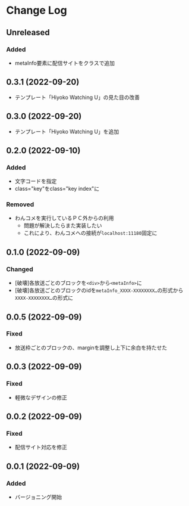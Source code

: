 # Change Log

## Unreleased
### Added
* metaInfo要素に配信サイトをクラスで追加

## 0.3.1 (2022-09-20)
* テンプレート「Hiyoko Watching U」の見た目の改善

## 0.3.0 (2022-09-20)
* テンプレート「Hiyoko Watching U」を追加

## 0.2.0 (2022-09-10)
### Added
* 文字コードを指定
* class="key"をclass="key index"に

### Removed
* わんコメを実行しているＰＣ外からの利用
	* 問題が解決したらまた実装したい
	* これにより、わんコメへの接続が`localhost:11180`固定に

## 0.1.0 (2022-09-09)
### Changed
* [破壊]各放送ごとのブロックを`<div>`から`<metaInfo>`に
* [破壊]各放送ごとのブロックのidを`metaInfo_XXXX-XXXXXXXX…`の形式から`XXXX-XXXXXXXX…`の形式に

## 0.0.5 (2022-09-09)
### Fixed
* 放送枠ごとのブロックの、marginを調整し上下に余白を持たせた

## 0.0.3 (2022-09-09)
### Fixed
* 軽微なデザインの修正

## 0.0.2 (2022-09-09)
### Fixed
* 配信サイト対応を修正

## 0.0.1 (2022-09-09)
### Added
* バージョニング開始